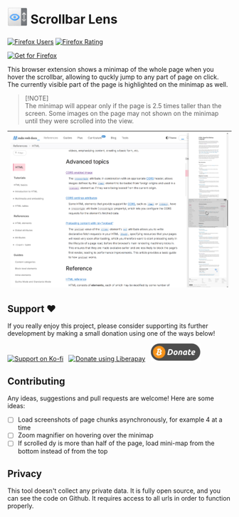 # <sub><img src="./src/icon.png" height="45" width="45"></sub> Scrollbar Lens

[![Firefox Users](https://img.shields.io/amo/users/scrollbar-lens?color=%23FF6611&label=users)](https://addons.mozilla.org/firefox/addon/scrollbar-lens/)
[![Firefox Rating](https://img.shields.io/amo/stars/scrollbar-lens?color=%23FF6611&label=stars)](https://addons.mozilla.org/firefox/addon/scrollbar-lens/)

<a href="https://addons.mozilla.org/firefox/addon/scrollbar-lens/"><img src="https://user-images.githubusercontent.com/585534/107280546-7b9b2a00-6a26-11eb-8f9f-f95932f4bfec.png" alt="Get for Firefox"></a>

This browser extension shows a minimap of the whole page when you hover the scrollbar, allowing to quckly jump to any part of page on click. The currently visible part of the page is highlighted on the minimap as well. 

> [!NOTE]\
> The minimap will appear only if the page is 2.5 times taller than the screen. Some images on the page may not shown on the minimap until they were scrolled into the view.

| ![Screenshot 1](assets/screenshot.png) |
|-|

## Support ❤️
If you really enjoy this project, please consider supporting its further development by making a small donation using one of the ways below! 

<a href="https://ko-fi.com/emvaized"><img src="https://storage.ko-fi.com/cdn/kofi1.png?v=6" alt="Support on Ko-fi" height="40"></a> &nbsp; <a href="https://liberapay.com/emvaized/donate"><img alt="Donate using Liberapay" src="https://liberapay.com/assets/widgets/donate.svg" height="40"></a> &nbsp; <a href="https://emvaized.github.io/donate/bitcoin/"><img src="https://github.com/emvaized/emvaized.github.io/blob/main/donate/bitcoin/assets/bitcoin-donate-button.png?raw=true" alt="Donate Bitcoin" height="40" /></a>

## Contributing
Any ideas, suggestions and pull requests are welcome! Here are some ideas: 
- [ ] Load screenshots of page chunks asynchronously, for example 4 at a time 
- [ ] Zoom magnifier on hovering over the minimap 
- [ ] If scrolled dy is more than half of the page, load mini-map from the bottom instead of from the top

## Privacy
This tool doesn't collect any private data. It is fully open source, and you can see the code on Github. It requires access to all urls in order to function properly.